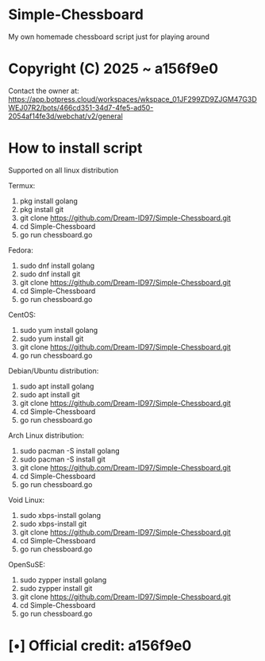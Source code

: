 # Simple-Chessboard 
My own homemade chessboard script just for playing around 
# Copyright (C) 2025 ~ a156f9e0
Contact the owner at: 
https://app.botpress.cloud/workspaces/wkspace_01JF299ZD9ZJGM47G3DWEJ07R2/bots/466cd351-34d7-4fe5-ad50-2054af14fe3d/webchat/v2/general
# How to install script 
Supported on all linux distribution

Termux:
1. pkg install golang
2. pkg install git
3. git clone https://github.com/Dream-ID97/Simple-Chessboard.git
4. cd Simple-Chessboard
5. go run chessboard.go

Fedora: 
1. sudo dnf install golang
2. sudo dnf install git
3. git clone https://github.com/Dream-ID97/Simple-Chessboard.git
4. cd Simple-Chessboard
5. go run chessboard.go

CentOS:
1. sudo yum install golang
2. sudo yum install git
3. git clone https://github.com/Dream-ID97/Simple-Chessboard.git
4. go run chessboard.go

Debian/Ubuntu distribution:
1. sudo apt install golang
2. sudo apt install git
3. git clone https://github.com/Dream-ID97/Simple-Chessboard.git
4. cd Simple-Chessboard
5. go run chessboard.go

Arch Linux distribution:
1. sudo pacman -S install golang
2. sudo pacman -S install git
3. git clone https://github.com/Dream-ID97/Simple-Chessboard.git
4. cd Simple-Chessboard
5. go run chessboard.go

Void Linux:
1. sudo xbps-install golang
2. sudo xbps-install git
3. git clone https://github.com/Dream-ID97/Simple-Chessboard.git
4. cd Simple-Chessboard
5. go run chessboard.go

OpenSuSE:
1. sudo zypper install golang
2. sudo zypper install git
3. git clone https://github.com/Dream-ID97/Simple-Chessboard.git
4. cd Simple-Chessboard
5. go run chessboard.go

# [•] Official credit: a156f9e0
